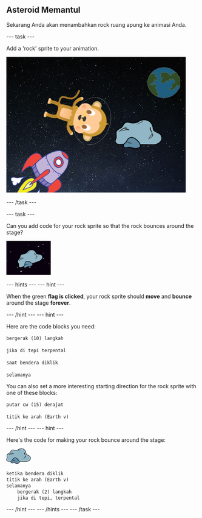 ## Asteroid Memantul

Sekarang Anda akan menambahkan rock ruang apung ke animasi Anda.

\--- task \---

Add a 'rock' sprite to your animation.

![Adding a rock sprite](images/space-rock-sprite.png)

\--- /task \---

\--- task \---

Can you add code for your rock sprite so that the rock bounces around the stage?

![Testing a bouncing rock](images/space-bounce-test.png)

\--- hints \--- \--- hint \---

When the green **flag is clicked**, your rock sprite should **move** and **bounce** around the stage **forever**.

\--- /hint \--- \--- hint \---

Here are the code blocks you need:

```blocks3
bergerak (10) langkah

jika di tepi terpental

saat bendera diklik

selamanya
```

You can also set a more interesting starting direction for the rock sprite with one of these blocks:

```blocks3
putar cw (15) derajat

titik ke arah (Earth v)
```

\--- /hint \--- \--- hint \---

Here's the code for making your rock bounce around the stage:

![Rock sprite](images/sprite-rock.png)

```blocks3
ketika bendera diklik
titik ke arah (Earth v)
selamanya
    bergerak (2) langkah
    jika di tepi, terpental
```

\--- /hint \--- \--- /hints \--- \--- /task \---
